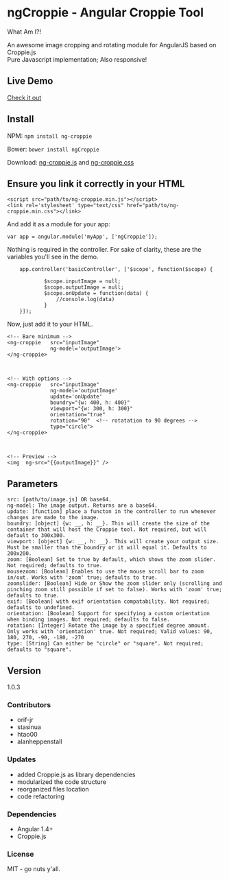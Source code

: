 # ngCroppie - Angular Croppie Tool
What Am I?!

An awesome image cropping and rotating module for AngularJS based on Croppie.js<br>
Pure Javascript implementation; Also responsive!

## Live Demo

[Check it out](https://allenroyston.herokuapp.com/access/acr-croppie/)

## Install
NPM: `npm install ng-croppie`

Bower: `bower install ngCroppie`

Download: [ng-croppie.js](ng-croppie.js) and [ng-croppie.css](ng-croppie.css)

## Ensure you link it correctly in your HTML<br>
```
<script src="path/to/ng-croppie.min.js"></script>
<link rel='stylesheet' type="text/css" href="path/to/ng-croppie.min.css"></link>
```
<!--
## CDN
cdnjs.com provides croppie via cdn https://cdnjs.com/libraries/ng-croppie
```
https://cdnjs.cloudflare.com/ajax/libs/ng-croppie/{version}/ng-croppie.min.css
https://cdnjs.cloudflare.com/ajax/libs/ng-croppie/{version}/ng-croppie.min.js
```
-->

And add it as a module for your app:<br>
```
var app = angular.module('myApp', ['ngCroppie']);
```


Nothing is required in the controller. For sake of clarity, these are the variables you'll see in the demo.<br>
```
    app.controller('basicController', ['$scope', function($scope) {

            $scope.inputImage = null;
            $scope.outputImage = null;
            $scope.onUpdate = function(data) {
                //console.log(data)
            }
    }]);
```


Now, just add it to your HTML.<br>
```
<!-- Bare minimum -->
<ng-croppie   src="inputImage"
              ng-model='outputImage'>
</ng-croppie>



<!-- With options -->
<ng-croppie   src="inputImage"
              ng-model='outputImage'
              update='onUpdate'
              boundry="{w: 400, h: 400}"
              viewport="{w: 300, h: 300}"
              orientation="true"
              rotation="90"  <!-- rotatation to 90 degrees -->
              type="circle">
</ng-croppie>



<!-- Preview -->
<img  ng-src="{{outputImage}}" />
```


## Parameters
```
src: [path/to/image.js] OR base64. 
ng-model: The image output. Returns are a base64. 
update: [function] place a functon in the controller to run whenever changes are made to the image. 
boundry: [object] {w: __, h: __}. This will create the size of the container that will host the Croppie tool. Not required, but will default to 300x300. 
viewport: [object] {w: __, h: __}. This will create your output size. Must be smaller than the boundry or it will equal it. Defaults to 200x200. 
zoom: [Boolean] Set to true by default, which shows the zoom slider. Not required; defaults to true.
mousezoom: [Boolean] Enables to use the mouse scroll bar to zoom in/out. Works with 'zoom' true; defaults to true.
zoomslider: [Boolean] Hide or Show the zoom slider only (scrolling and pinching zoom still possible if set to false). Works with 'zoom' true; defaults to true.
exif: [Boolean] with exif orientation compatability. Not required; defaults to undefined.
orientation: [Boolean] Support for specifying a custom orientation when binding images. Not required; defaults to false.
rotation: [Integer] Rotate the image by a specified degree amount. Only works with 'orientation' true. Not required; Valid values: 90, 180, 270, -90, -180, -270
type: [String] Can either be "circle" or "square". Not required; defaults to "square". 
```

## Version
1.0.3

### Contributors

- orif-jr
- stasinua
- htao00
- alanheppenstall

### Updates
- added Croppie.js as library dependencies
- modularized the code structure
- reorganized files location
- code refactoring

### Dependencies
- Angular 1.4+
- Croppie.js


### License
MIT - go nuts y'all.
